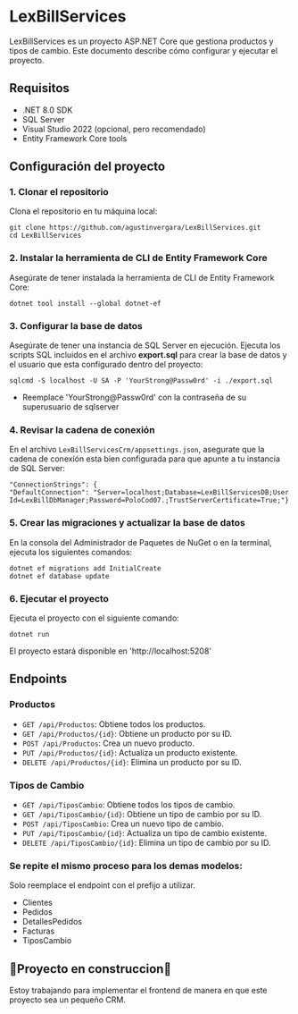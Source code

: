 # LexBillServices

LexBillServices es un proyecto ASP.NET Core que gestiona productos y tipos de cambio. Este documento describe cómo configurar y ejecutar el proyecto.

## Requisitos

-   .NET 8.0 SDK
-   SQL Server
-   Visual Studio 2022 (opcional, pero recomendado)
-  Entity Framework Core tools

## Configuración del proyecto

### 1. Clonar el repositorio

Clona el repositorio en tu máquina local:

    git clone https://github.com/agustinvergara/LexBillServices.git
    cd LexBillServices
### 2. Instalar la herramienta de CLI de Entity Framework Core

Asegúrate de tener instalada la herramienta de CLI de Entity Framework Core:

    dotnet tool install --global dotnet-ef

### 3. Configurar la base de datos

Asegúrate de tener una instancia de SQL Server en ejecución. Ejecuta los  scripts SQL incluidos en el archivo **export.sql** para crear la base de datos y el usuario que esta configurado dentro del proyecto:

    sqlcmd -S localhost -U SA -P 'YourStrong@Passw0rd' -i ./export.sql

- Reemplace 'YourStrong@Passw0rd' con la contraseña de su superusuario de sqlserver

### 4. Revisar la cadena de conexión 

En el archivo `LexBillServicesCrm/appsettings.json`, asegurate que la cadena de conexión esta bien configurada para que apunte a tu instancia de SQL Server:

    "ConnectionStrings": {
    "DefaultConnection": "Server=localhost;Database=LexBillServicesDB;User Id=LexBillDbManager;Password=PoloCod07.;TrustServerCertificate=True;"}

### 5. Crear las migraciones y actualizar la base de datos

En la consola del Administrador de Paquetes de NuGet o en la terminal, ejecuta los siguientes comandos:

    dotnet ef migrations add InitialCreate
    dotnet ef database update

### 6. Ejecutar el proyecto

Ejecuta el proyecto con el siguiente comando:

    dotnet run
El proyecto estará disponible en 'http://localhost:5208'


## Endpoints

### Productos

-   `GET /api/Productos`: Obtiene todos los productos.
-   `GET /api/Productos/{id}`: Obtiene un producto por su ID.
-   `POST /api/Productos`: Crea un nuevo producto.
-   `PUT /api/Productos/{id}`: Actualiza un producto existente.
-   `DELETE /api/Productos/{id}`: Elimina un producto por su ID.

### Tipos de Cambio

-   `GET /api/TiposCambio`: Obtiene todos los tipos de cambio.
-   `GET /api/TiposCambio/{id}`: Obtiene un tipo de cambio por su ID.
-   `POST /api/TiposCambio`: Crea un nuevo tipo de cambio.
-   `PUT /api/TiposCambio/{id}`: Actualiza un tipo de cambio existente.
-   `DELETE /api/TiposCambio/{id}`: Elimina un tipo de cambio por su ID.

### Se repite el mismo proceso para los demas modelos:

Solo reemplace el endpoint con el prefijo a utilizar.

- Clientes
- Pedidos
- DetallesPedidos
- Facturas
- TiposCambio

## 🚧Proyecto en construccion🚧

Estoy trabajando para implementar el frontend de manera en que este proyecto sea un pequeño CRM.


